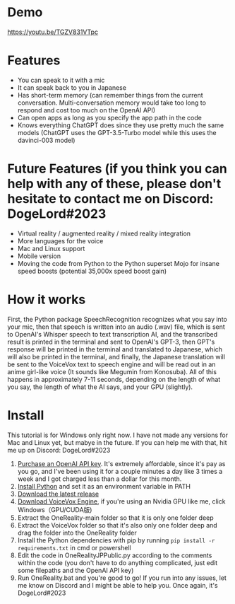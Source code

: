 # Demo
https://youtu.be/TGZV831VTpc

# Features
- You can speak to it with a mic
- It can speak back to you in Japanese
- Has short-term memory (can remember things from the current conversation. Multi-conversation memory would take too long to respond and cost too much on the OpenAI API)
- Can open apps as long as you specify the app path in the code
- Knows everything ChatGPT does since they use pretty much the same models (ChatGPT uses the GPT-3.5-Turbo model while this uses the davinci-003 model)

# Future Features (if you think you can help with any of these, please don't hesitate to contact me on Discord: DogeLord#2023
- Virtual reality / augmented reality / mixed reality integration
- More languages for the voice
- Mac and Linux support
- Mobile version
- Moving the code from Python to the Python superset Mojo for insane speed boosts (potential 35,000x speed boost gain)


# How it works
First, the Python package SpeechRecognition recognizes what you say into your mic, then that speech is written into an audio (.wav) file, which is sent to OpenAI's Whisper speech to text transcription AI, and the transcribed result is printed in the terminal and sent to OpenAI's GPT-3, then GPT's response will be printed in the terminal and translated to Japanese, which will also be printed in the terminal, and finally, the Japanese translation will be sent to the VoiceVox text to speech engine and will be read out in an anime girl-like voice (It sounds like Megumin from Konosuba). All of this happens in approximately 7-11 seconds, depending on the length of what you say, the length of what the AI says, and your GPU (slightly).

# Install
This tutorial is for Windows only right now. I have not made any versions for Mac and Linux yet, but mabye in the future. If you can help me with that, hit me up on Discord: DogeLord#2023
 1. [Purchase an OpenAI API key](https://www.windowscentral.com/software-apps/how-to-get-an-openai-api-key). It's extremely affordable, since it's pay as you go, and I've been using it for a couple minutes a day like 3 times a week and I got charged less than a dollar for this month.
 2. [Install Python](https://www.python.org/downloads/) and set it as an environment variable in PATH
 3. [Download the latest release](https://github.com/DogeLord081/OneReality/releases/latest)
 4. [Download VoiceVox Engine](https://github.com/VOICEVOX/voicevox_engine/releases/latest), if you're using an Nvidia GPU like me, click Windows（GPU/CUDA版)
  5. Extract the OneReality-main folder so that it is only one folder deep
  6. Extract the VoiceVox folder so that it's also only one folder deep and drag the folder into the OneReality folder
  7. Install the Python dependencies with pip by running `pip install -r requirements.txt` in cmd or powershell
  8. Edit the code in OneRealityJPPublic.py according to the comments within the code (you don't have to do anything complicated, just edit some filepaths and the OpenAI API key)
  9. Run OneReality.bat and you're good to go! If you run into any issues, let me know on Discord and I might be able to help you. Once again, it's DogeLord#2023
